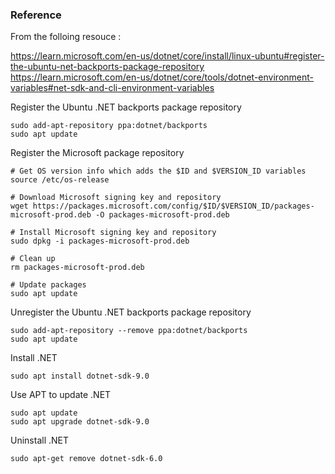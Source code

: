 


### Reference

From the folloing resouce :

https://learn.microsoft.com/en-us/dotnet/core/install/linux-ubuntu#register-the-ubuntu-net-backports-package-repository
https://learn.microsoft.com/en-us/dotnet/core/tools/dotnet-environment-variables#net-sdk-and-cli-environment-variables



Register the Ubuntu .NET backports package repository

```
sudo add-apt-repository ppa:dotnet/backports
sudo apt update

```


Register the Microsoft package repository

```
# Get OS version info which adds the $ID and $VERSION_ID variables
source /etc/os-release

# Download Microsoft signing key and repository
wget https://packages.microsoft.com/config/$ID/$VERSION_ID/packages-microsoft-prod.deb -O packages-microsoft-prod.deb

# Install Microsoft signing key and repository
sudo dpkg -i packages-microsoft-prod.deb

# Clean up
rm packages-microsoft-prod.deb

# Update packages
sudo apt update

```


Unregister the Ubuntu .NET backports package repository

```
sudo add-apt-repository --remove ppa:dotnet/backports
sudo apt update

```



Install .NET

```
sudo apt install dotnet-sdk-9.0

```


Use APT to update .NET

```
sudo apt update
sudo apt upgrade dotnet-sdk-9.0

```


Uninstall .NET

```
sudo apt-get remove dotnet-sdk-6.0

```



